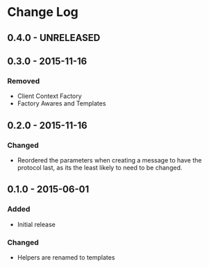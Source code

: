 # Change Log

## 0.4.0 - UNRELEASED


## 0.3.0 - 2015-11-16

### Removed

- Client Context Factory
- Factory Awares and Templates


## 0.2.0 - 2015-11-16

### Changed

- Reordered the parameters when creating a message to have the protocol last,
as its the least likely to need to be changed.


## 0.1.0 - 2015-06-01

### Added

- Initial release

### Changed

- Helpers are renamed to templates
